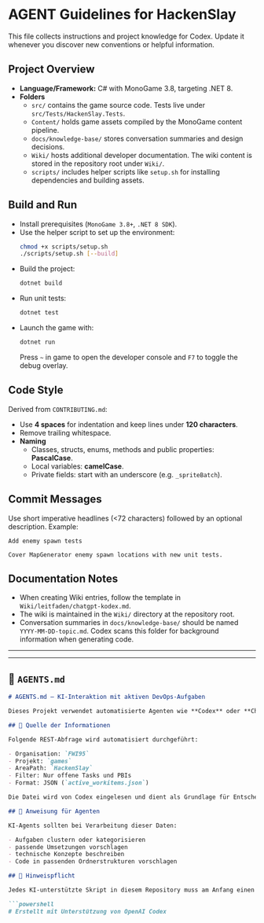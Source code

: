 # AGENT Guidelines for HackenSlay

This file collects instructions and project knowledge for Codex. Update it
whenever you discover new conventions or helpful information.

## Project Overview
- **Language/Framework:** C# with MonoGame 3.8, targeting .NET 8.
- **Folders**
  - `src/` contains the game source code. Tests live under `src/Tests/HackenSlay.Tests`.
  - `Content/` holds game assets compiled by the MonoGame content pipeline.
  - `docs/knowledge-base/` stores conversation summaries and design decisions.
  - `Wiki/` hosts additional developer documentation. The wiki content is stored in the repository root under `Wiki/`.
  - `scripts/` includes helper scripts like `setup.sh` for installing dependencies and building assets.

## Build and Run
- Install prerequisites (`MonoGame 3.8+`, `.NET 8 SDK`).
- Use the helper script to set up the environment:
  ```bash
  chmod +x scripts/setup.sh
  ./scripts/setup.sh [--build]
  ```
- Build the project:
  ```bash
  dotnet build
  ```
- Run unit tests:
  ```bash
  dotnet test
  ```
- Launch the game with:
  ```bash
  dotnet run
  ```
  Press `~` in game to open the developer console and `F7` to toggle the debug overlay.

## Code Style
Derived from `CONTRIBUTING.md`:
- Use **4 spaces** for indentation and keep lines under **120 characters**.
- Remove trailing whitespace.
- **Naming**
  - Classes, structs, enums, methods and public properties: **PascalCase**.
  - Local variables: **camelCase**.
  - Private fields: start with an underscore (e.g. `_spriteBatch`).

## Commit Messages
Use short imperative headlines (<72 characters) followed by an optional description.
Example:
```
Add enemy spawn tests

Cover MapGenerator enemy spawn locations with new unit tests.
```

## Documentation Notes
- When creating Wiki entries, follow the template in `Wiki/leitfaden/chatgpt-kodex.md`.
- The wiki is maintained in the `Wiki/` directory at the repository root.
- Conversation summaries in `docs/knowledge-base/` should be named `YYYY-MM-DD-topic.md`.
Codex scans this folder for background information when generating code.

---



---

## 🤖 `AGENTS.md`

```markdown
# AGENTS.md – KI-Interaktion mit aktiven DevOps-Aufgaben

Dieses Projekt verwendet automatisierte Agenten wie **Codex** oder **ChatGPT**, um Aufgaben aus dem Projektkontext zu analysieren und umzusetzen. Damit diese Agenten sinnvoll arbeiten können, werden beim Start der Umgebung alle **aktiven Aufgaben (PBIs und Tasks)** über die **Azure DevOps REST API** geladen.

## 🔗 Quelle der Informationen

Folgende REST-Abfrage wird automatisiert durchgeführt:

- Organisation: `FWI95`
- Projekt: `games`
- AreaPath: `HackenSlay`
- Filter: Nur offene Tasks und PBIs
- Format: JSON (`active_workitems.json`)

Die Datei wird von Codex eingelesen und dient als Grundlage für Entscheidungen, Vorschläge und Codegenerierung.

## 📌 Anweisung für Agenten

KI-Agents sollten bei Verarbeitung dieser Daten:

- Aufgaben clustern oder kategorisieren
- passende Umsetzungen vorschlagen
- technische Konzepte beschreiben
- Code in passenden Ordnerstrukturen vorschlagen

## 🧾 Hinweispflicht

Jedes KI-unterstützte Skript in diesem Repository muss am Anfang einen **Hinweis auf KI-Nutzung** enthalten, z. B.:

```powershell
# Erstellt mit Unterstützung von OpenAI Codex

